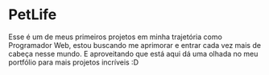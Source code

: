 # PetLife
Esse é um de meus primeiros projetos em minha trajetória como Programador Web, estou buscando me aprimorar e entrar cada vez mais de cabeça nesse mundo. E aproveitando que está aqui dá uma olhada no meu portfólio para mais projetos incríveis :D 
